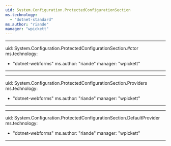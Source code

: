 ```yaml
---
uid: System.Configuration.ProtectedConfigurationSection
ms.technology: 
  - "dotnet-standard"
ms.author: "riande"
manager: "wpickett"
---
```


---
uid: System.Configuration.ProtectedConfigurationSection.#ctor
ms.technology: 
  - "dotnet-webforms"
ms.author: "riande"
manager: "wpickett"
---

---
uid: System.Configuration.ProtectedConfigurationSection.Providers
ms.technology: 
  - "dotnet-webforms"
ms.author: "riande"
manager: "wpickett"
---

---
uid: System.Configuration.ProtectedConfigurationSection.DefaultProvider
ms.technology: 
  - "dotnet-webforms"
ms.author: "riande"
manager: "wpickett"
---
